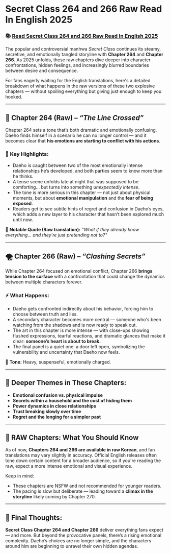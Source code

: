 # Secret Class 264 and 266 Raw Read In English 2025
<h3>📚 <a href="https://video2leaks.com/" rel="nofollow">Read Secret Class 264 and 266 Raw Read In English 2025</a></h3>

The popular and controversial manhwa *Secret Class* continues its steamy, secretive, and emotionally tangled storyline with **Chapter 264** and **Chapter 266**. As 2025 unfolds, these raw chapters dive deeper into character confrontations, hidden feelings, and increasingly blurred boundaries between desire and consequence.

For fans eagerly waiting for the English translations, here's a detailed breakdown of what happens in the raw versions of these two explosive chapters — without spoiling everything but giving just enough to keep you hooked.

---

## 📖 Chapter 264 (Raw) – *“The Line Crossed”*

Chapter 264 sets a tone that’s both dramatic and emotionally confusing. Daeho finds himself in a scenario he can no longer control — and it becomes clear that **his emotions are starting to conflict with his actions**.

### 🧩 Key Highlights:

* Daeho is caught between two of the most emotionally intense relationships he’s developed, and both parties seem to know more than he thinks.
* A tense scene unfolds late at night that was supposed to be comforting… but turns into something *unexpectedly intense*.
* The tone is more serious in this chapter — not just about physical moments, but about **emotional manipulation** and the **fear of being exposed**.
* Readers get to see subtle hints of regret and confusion in Daeho’s eyes, which adds a new layer to his character that hasn’t been explored much until now.

💬 **Notable Quote (Raw translation):** *"What if they already know everything... and they're just pretending not to?"*

---

## 🌪️ Chapter 266 (Raw) – *“Clashing Secrets”*

While Chapter 264 focused on emotional conflict, Chapter 266 **brings tension to the surface** with a confrontation that could change the dynamics between multiple characters forever.

### ⚡ What Happens:

* Daeho gets confronted indirectly about his behavior, forcing him to choose between truth and lies.
* A secondary character becomes more central — someone who's been watching from the shadows and is now ready to speak out.
* The art in this chapter is more intense — with close-ups showing flushed expressions, tearful reactions, and dramatic glances that make it clear: **someone’s heart is about to break.**
* The final panel is a quiet one: a door left open, symbolizing the vulnerability and uncertainty that Daeho now feels.

📖 **Tone:** Heavy, suspenseful, emotionally charged.

---

## 🧠 Deeper Themes in These Chapters:

* **Emotional confusion vs. physical impulse**
* **Secrets within a household and the cost of hiding them**
* **Power dynamics in close relationships**
* **Trust breaking slowly over time**
* **Regret and the longing for a simpler past**

---

## 🚨 RAW Chapters: What You Should Know

As of now, **Chapters 264 and 266 are available in raw Korean**, and fan translations may vary slightly in accuracy. Official English releases often tone down certain content for a broader audience, so if you're reading the raw, expect a more intense emotional and visual experience.

Keep in mind:

* These chapters are NSFW and not recommended for younger readers.
* The pacing is slow but deliberate — leading toward a **climax in the storyline** likely coming by Chapter 270.

---

## 📝 Final Thoughts:

**Secret Class Chapter 264 and Chapter 266** deliver everything fans expect — and more. But beyond the provocative panels, there’s a rising emotional complexity. Daeho’s choices are no longer simple, and the characters around him are beginning to unravel their own hidden agendas.
